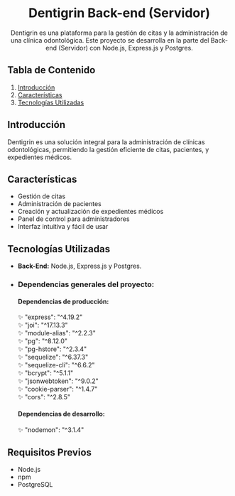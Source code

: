 <h1 align = "center"> Dentigrin Back-end (Servidor)</h1>
<p align = "center">
    Dentigrin es una plataforma para la gestión de citas y la administración de una clínica odontológica. Este proyecto se desarrolla en la parte del Back-end (Servidor) con Node.js, Express.js y Postgres.
</p>

## Tabla de Contenido

1. [Introducción](#introducción)
2. [Características](#características)
3. [Tecnologías Utilizadas](#tecnologías-utilizadas)


## Introducción

Dentigrin es una solución integral para la administración de clínicas odontológicas, permitiendo la gestión eficiente de citas, pacientes, y expedientes médicos.

## Características

- Gestión de citas
- Administración de pacientes
- Creación y actualización de expedientes médicos
- Panel de control para administradores
- Interfaz intuitiva y fácil de usar

## Tecnologías Utilizadas

- **Back-End:** Node.js, Express.js y Postgres.

- <h3>Dependencias generales del proyecto:</h3>

    <h4>Dependencias de producción:</h4>
    ✨ "express": "^4.19.2"</br>
    ✨ "joi": "^17.13.3"</br>
    ✨ "module-alias": "^2.2.3"</br>
    ✨ "pg": "^8.12.0"</br>
    ✨ "pg-hstore": "^2.3.4"</br>
    ✨ "sequelize": "^6.37.3"</br>
    ✨ "sequelize-cli": "^6.6.2"</br>
    ✨ "bcrypt": "^5.1.1"</br>
    ✨ "jsonwebtoken": "^9.0.2"</br>
    ✨ "cookie-parser": "^1.4.7"</br>
    ✨ "cors": "^2.8.5"</br>
        

    <h4>Dependencias de desarrollo:</h4>
    ✨ "nodemon": "^3.1.4"</br>
    
## Requisitos Previos

- Node.js
- npm 
- PostgreSQL